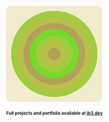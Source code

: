 <a href="https://github.com/jb3/fractal"><img width="256px" src="fractal-20251031-163106.png"/></a>

<sub>**Full projects and portfolio available at [jb3.dev](https://jb3.dev/)**</sub>
